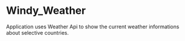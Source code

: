 # Windy_Weather
Application uses Weather Api to show the current weather informations about selective countries.
